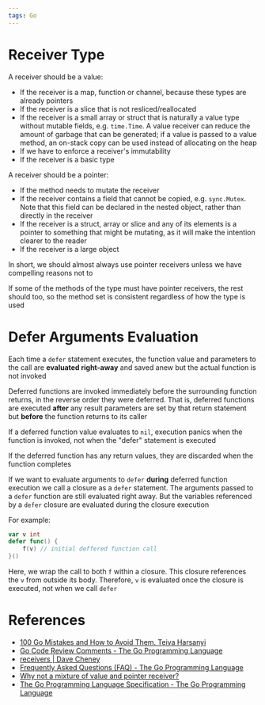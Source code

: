 ```yaml
---
tags: Go
---
```


# Receiver Type

A receiver should be a value:

- If the receiver is a map, function or channel, because these types are already pointers
- If the receiver is a slice that is not resliced/reallocated
- If the receiver is a small array or struct that is naturally a value type without mutable fields, e.g. `time.Time`. A value receiver can reduce the amount of garbage that can be generated; if a value is passed to a value method, an on-stack copy can be used instead of allocating on the heap
- If we have to enforce a receiver's immutability
- If the receiver is a basic type

A receiver should be a pointer:

- If the method needs to mutate the receiver
- If the receiver contains a field that cannot be copied, e.g. `sync.Mutex`. Note that this field can be declared in the nested object, rather than directly in the receiver
- If the receiver is a struct, array or slice and any of its elements is a pointer to something that might be mutating, as it will make the intention clearer to the reader
- If the receiver is a large object

In short, we should almost always use pointer receivers unless we have compelling reasons not to

If some of the methods of the type must have pointer receivers, the rest should too, so the method set is consistent regardless of how the type is used

# Defer Arguments Evaluation

Each time a `defer` statement executes, the function value and parameters to the call are **evaluated right-away** and saved anew but the actual function is not invoked

Deferred functions are invoked immediately before the surrounding function returns, in the reverse order they were deferred. That is, deferred functions are executed **after** any result parameters are set by that return statement but **before** the function returns to its caller

If a deferred function value evaluates to `nil`, execution panics when the function is invoked, not when the "defer" statement is executed

If the deferred function has any return values, they are discarded when the function completes

If we want to evaluate arguments to `defer` **during** deferred function execution we call a closure as a `defer` statement. The arguments passed to a `defer` function are still evaluated right away. But the variables referenced by a `defer` closure are evaluated during the closure execution

For example:

```go
var v int
defer func() {
	f(v) // initial deffered function call
}()
```

Here, we wrap the call to both `f` within a closure. This closure references the `v` from outside its body. Therefore, `v` is evaluated once the closure is executed, not when we call `defer`

# References

- [100 Go Mistakes and How to Avoid Them. Teiva Harsanyi](References.md#100%20Go%20Mistakes%20and%20How%20to%20Avoid%20Them.%20Teiva%20Harsanyi)
- [Go Code Review Comments - The Go Programming Language](https://go.dev/wiki/CodeReviewComments)
- [receivers | Dave Cheney](https://dave.cheney.net/tag/receivers)
- [Frequently Asked Questions (FAQ) - The Go Programming Language](https://go.dev/doc/faq)
- [Why not a mixture of value and pointer receiver?](https://groups.google.com/g/golang-nuts/c/xOsuXPe1IUo)
- [The Go Programming Language Specification - The Go Programming Language](https://tip.golang.org/ref/spec)
